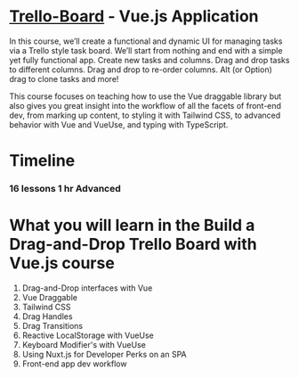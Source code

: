 # [Trello-Board](https://vueschool.io/courses/build-a-drag-and-drop-trello-board) - Vue.js Application
In this course, we’ll create a functional and dynamic UI for managing tasks via a Trello style task board. We’ll start from nothing and end with a simple yet fully functional app. Create new tasks and columns. Drag and drop tasks to different columns. Drag and drop to re-order columns. Alt (or Option) drag to clone tasks and more!

This course focuses on teaching how to use the Vue draggable library but also gives you great insight into the workflow of all the facets of front-end dev, from marking up content, to styling it with Tailwind CSS, to advanced behavior with Vue and VueUse, and typing with TypeScript.

# Timeline
### 16 lessons  1 hr Advanced

# What you will learn in the Build a Drag-and-Drop Trello Board with Vue.js course
1. Drag-and-Drop interfaces with Vue
2. Vue Draggable
3. Tailwind CSS
4. Drag Handles
5. Drag Transitions
6. Reactive LocalStorage with VueUse
7. Keyboard Modifier's with VueUse
8. Using Nuxt.js for Developer Perks on an SPA
9. Front-end app dev workflow
